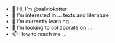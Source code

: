 - 👋 Hi, I’m @salviokotter
- 👀 I’m interested in ... texts and literature
- 🌱 I’m currently learning ...
- 💞️ I’m looking to collaborate on ...
- 📫 How to reach me ...

<!---
salviokotter/salviokotter is a ✨ special ✨ repository because its `README.md` (this file) appears on your GitHub profile.
You can click the Preview link to take a look at your changes.
--->

